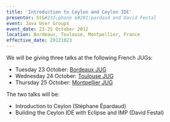 ```yaml
---
title: 'Introduction to Ceylon and Ceylon IDE'
presentor: St&#233;phane &#201;pardaud and David Festal
event: Java User Groups
event_date: 23-25 October 2012
location: Bordeaux, Toulouse, Montpellier, France
effective_date: 20121023
---
```

We will be giving three talks at the following French JUGs:

- Tuesday 23 October: [Bordeaux JUG](http://www.bordeauxjug.org)
- Wednesday 24 October: [Toulouse JUG](http://toulousejug.org)
- Thursday 25 October: [Montpellier JUG](http://www.jug-montpellier.org)

The two talks will be:

- Introduction to Ceylon (Stéphane Épardaud)
- Building the Ceylon IDE with Eclipse and IMP (David Festal)
